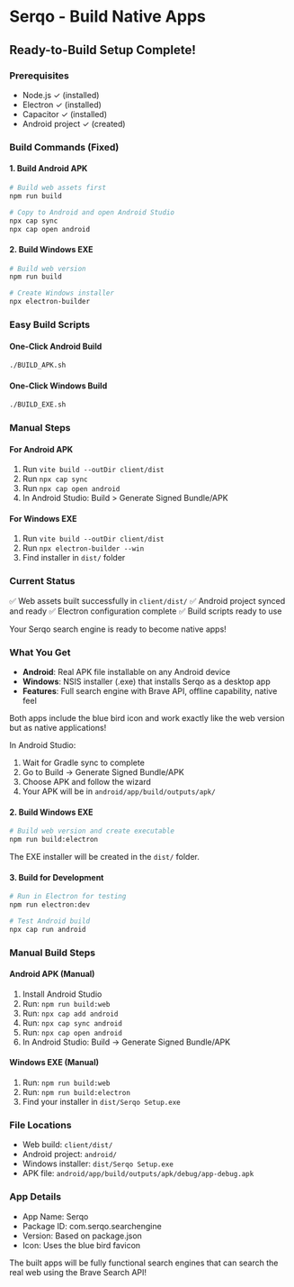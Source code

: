 # Serqo - Build Native Apps

## Ready-to-Build Setup Complete!

### Prerequisites
- Node.js ✓ (installed)
- Electron ✓ (installed) 
- Capacitor ✓ (installed)
- Android project ✓ (created)

### Build Commands (Fixed)

#### 1. Build Android APK
```bash
# Build web assets first
npm run build

# Copy to Android and open Android Studio
npx cap sync
npx cap open android
```

#### 2. Build Windows EXE
```bash
# Build web version
npm run build

# Create Windows installer
npx electron-builder
```

### Easy Build Scripts

#### One-Click Android Build
```bash
./BUILD_APK.sh
```

#### One-Click Windows Build  
```bash
./BUILD_EXE.sh
```

### Manual Steps

#### For Android APK
1. Run `vite build --outDir client/dist`
2. Run `npx cap sync` 
3. Run `npx cap open android`
4. In Android Studio: Build > Generate Signed Bundle/APK

#### For Windows EXE
1. Run `vite build --outDir client/dist`
2. Run `npx electron-builder --win`
3. Find installer in `dist/` folder

### Current Status
✅ Web assets built successfully in `client/dist/`
✅ Android project synced and ready
✅ Electron configuration complete
✅ Build scripts ready to use

Your Serqo search engine is ready to become native apps!

### What You Get
- **Android**: Real APK file installable on any Android device
- **Windows**: NSIS installer (.exe) that installs Serqo as a desktop app
- **Features**: Full search engine with Brave API, offline capability, native feel

Both apps include the blue bird icon and work exactly like the web version but as native applications!

In Android Studio:
1. Wait for Gradle sync to complete
2. Go to Build → Generate Signed Bundle/APK
3. Choose APK and follow the wizard
4. Your APK will be in `android/app/build/outputs/apk/`

#### 2. Build Windows EXE
```bash
# Build web version and create executable
npm run build:electron
```

The EXE installer will be created in the `dist/` folder.

#### 3. Build for Development
```bash
# Run in Electron for testing
npm run electron:dev

# Test Android build
npx cap run android
```

### Manual Build Steps

#### Android APK (Manual)
1. Install Android Studio
2. Run: `npm run build:web`
3. Run: `npx cap add android`
4. Run: `npx cap sync android`
5. Run: `npx cap open android`
6. In Android Studio: Build → Generate Signed Bundle/APK

#### Windows EXE (Manual)
1. Run: `npm run build:web`
2. Run: `npm run build:electron`
3. Find your installer in `dist/Serqo Setup.exe`

### File Locations
- Web build: `client/dist/`
- Android project: `android/`
- Windows installer: `dist/Serqo Setup.exe`
- APK file: `android/app/build/outputs/apk/debug/app-debug.apk`

### App Details
- App Name: Serqo
- Package ID: com.serqo.searchengine
- Version: Based on package.json
- Icon: Uses the blue bird favicon

The built apps will be fully functional search engines that can search the real web using the Brave Search API!